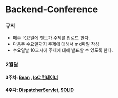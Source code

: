 # Backend-Conference

### 규칙
- 매주 목요일에 멘토가 주제를 업로드 한다.
- 다음주 수요일까지 주제에 대해서 md파일 작성
- 수요일날 10교시에 주제에 대해 발표할 수 있도록 한다.

### 2월달
#### 3주차: [Bean](https://github.com/GSM-Conference/BackEnd-Conference/blob/main/2%EC%9B%94/Bean) , [IoC 컨테이너](https://github.com/GSM-Conference/BackEnd-Conference/blob/main/2%EC%9B%94/IoC%20%EC%BB%A8%ED%85%8C%EC%9D%B4%EB%84%88)

#### 4주차: [DispatcherServlet](https://github.com/GSM-Conference/BackEnd-Conference/blob/main/2%EC%9B%94/DispatcherServlet.md), [SOLID](https://github.com/GSM-Conference/BackEnd-Conference/blob/main/2%EC%9B%94/SOLID.md)
